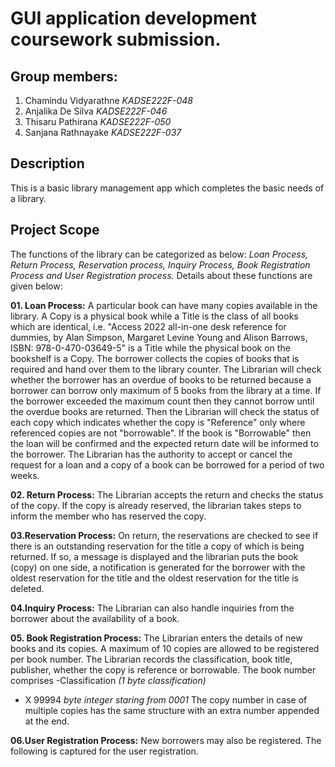 # **GUI application development coursework submission.**

## Group members:

1. Chamindu Vidyarathne *KADSE222F-048*
2. Anjalika De Silva *KADSE222F-046*
3. Thisaru Pathirana *KADSE222F-050*
4. Sanjana Rathnayake *KADSE222F-037*

## Description

This is a basic library management app which completes the basic needs of a library.

## Project Scope
The functions of the library can be categorized as below:
*Loan Process, Return Process, Reservation process, Inquiry Process, Book Registration Process
and User Registration process.*
Details about these functions are given below:

**01. Loan Process:**
A particular book can have many copies available in the library. A Copy is a physical book while a Title
is the class of all books which are identical, i.e. "Access 2022 all-in-one desk reference for dummies, by
Alan Simpson, Margaret Levine Young and Alison Barrows, ISBN: 978-0-470-03649-5" is a Title while
the physical book on the bookshelf is a Copy.
The borrower collects the copies of books that is required and hand over them to the library counter. The
Librarian will check whether the borrower has an overdue of books to be returned because a borrower
can borrow only maximum of 5 books from the library at a time. If the borrower exceeded the maximum
count then they cannot borrow until the overdue books are returned.
Then the Librarian will check the status of each copy which indicates whether the copy is "Reference"
only where referenced copies are not "borrowable". If the book is "Borrowable" then the loan will be
confirmed and the expected return date will be informed to the borrower. The Librarian has the authority
to accept or cancel the request for a loan and a copy of a book can be borrowed for a period of two weeks.

**02. Return Process:**
The Librarian accepts the return and checks the status of the copy. If the copy is already reserved, the
librarian takes steps to inform the member who has reserved the copy.

**03.Reservation Process:**
On return, the reservations are checked to see if there is an outstanding reservation for the title a copy of
which is being returned. If so, a message is displayed and the librarian puts the book (copy) on one side,
a notification is generated for the borrower with the oldest reservation for the title and the oldest
reservation for the title is deleted.

**04.Inquiry Process:**
The Librarian can also handle inquiries from the borrower about the availability of a book.

**05. Book Registration Process:**
The Librarian enters the details of new books and its copies. A maximum of 10 copies are allowed to be
registered per book number. The Librarian records the classification, book title, publisher, whether the
copy is reference or borrowable.
The book number comprises
-Classification *(1 byte classification)*
- X 99994 *byte integer staring from 0001*
The copy number in case of multiple copies has the same structure with an extra number appended at
the end.

**06.User Registration Process:**
New borrowers may also be registered. The following is captured for the user registration.
